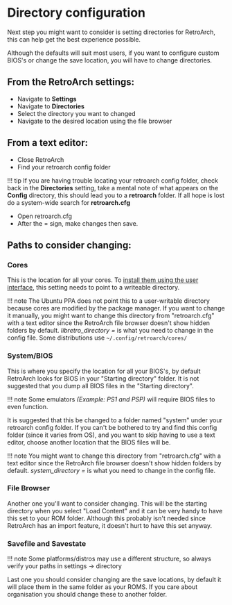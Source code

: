 # Directory configuration

Next step you might want to consider is setting directories for RetroArch, this can help get the best experience possible.

Although the defaults will suit most users, if you want to configure custom BIOS's or change the save location, you will have to change directories.

## From the RetroArch settings:

- Navigate to **Settings**
- Navigate to **Directories**
- Select the directory you want to changed
- Navigate to the desired location using the file browser

## From a text editor:

- Close RetroArch
- Find your retroarch config folder

!!! tip
    If you are having trouble locating your retroarch config folder, check back in the **Directories** setting, take a mental note of what appears on the **Config** directory, this should lead you to a **retroarch** folder. If all hope is lost do a system-wide search for **retroarch.cfg**

- Open retroarch.cfg
- After the = sign, make changes then save.

## Paths to consider changing:

### Cores

This is the location for all your cores. To [install them using the user interface](download-cores.md#installing-cores-through-retroarch-interface), this setting needs to point to a writeable directory.

!!! note
    The Ubuntu PPA does not point this to a user-writable directory because cores are modified by the package manager. If you want to change it manually, you might want to change this directory from "retroarch.cfg" with a text editor since the RetroArch file browser doesn't show hidden folders by default. *libretro_directory =* is what you need to change in the config file. Some distributions use `~/.config/retroarch/cores/`

### System/BIOS

This is where you specify the location for all your BIOS's, by default RetroArch looks for BIOS in your "Starting directory" folder. It is not suggested that you dump all BIOS files in the "Starting directory".

!!! note
    Some emulators *(Example: PS1 and PSP)* will require BIOS files to even function.

It is suggested that this be changed to a folder named "system" under your retroarch config folder. If you can't be bothered to try and find this config folder (since it varies from OS), and you want to skip having to use a text editor, choose another location that the BIOS files will be.

!!! note
    You might want to change this directory from "retroarch.cfg" with a text editor since the RetroArch file browser doesn't show hidden folders by default. *system_directory =* is what you need to change in the config file.

### File Browser

Another one you'll want to consider changing. This will be the starting directory when you select "Load Content" and it can be very handy to have this set to your ROM folder. Although this probably isn't needed since RetroArch has an import feature, it doesn't hurt to have this set anyway.

### Savefile and Savestate

!!! note
    Some platforms/distros may use a different structure, so always verify your paths in settings -> directory

Last one you should consider changing are the save locations, by default it will place them in the same folder as your ROMS. If you care about organisation you should change these to another folder.

